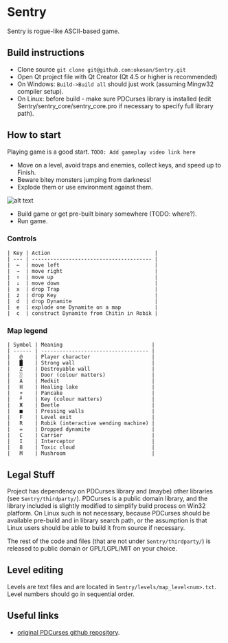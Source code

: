 # Sentry

Sentry is rogue-like ASCII-based game.

## Build instructions
* Clone source ```git clone git@github.com:okosan/Sentry.git```
* Open Qt project file with Qt Creator (Qt 4.5 or higher is recommended)
* On Windows: ```Build->Build all``` should just work (assuming Mingw32 compiler setup).
* On Linux: before build - make sure PDCurses library is installed (edit Sentry/sentry_core/sentry_core.pro if necessary to specify full library path).

## How to start
Playing game is a good start.
```TODO: Add gameplay video link here```

* Move on a level, avoid traps and enemies, collect keys, and speed up to Finish.
* Beware bitey monsters jumping from darkness!
* Explode them or use environment against them.

![alt text](doc/screen_example.png)

* Build game or get pre-built binary somewhere (TODO: where?).
* Run game.

### Controls

```
| Key | Action                                  |
| --- | --------------------------------------- |
|  ←  | move left                               |
|  →  | move right                              |
|  ↑  | move up                                 |
|  ↓  | move down                               |
|  x  | drop Trap                               |
|  z  | drop Key                                |
|  d  | drop Dynamite                           |
|  e  | explode one Dynamite on a map           |
|  c  | construct Dynamite from Chitin in Robik |
```

### Map legend

```
| Symbol | Meaning                             |
| ------ | ----------------------------------- |
|   @    | Player character                    |
|   █    | Strong wall                         |
|   Z    | Destroyable wall                    |
|   ░    | Door (colour matters)               |
|   A    | Medkit                              |
|   H    | Healing lake                        |
|   ¤    | Pancake                             |
|   ╜    | Key (colour matters)                |
|   Ж    | Beetle                              |
|   ■    | Pressing walls                      |
|   F    | Level exit                          |
|   R    | Robik (interactive wending machine) |
|   =    | Dropped dynamite                    |
|   C    | Carrier                             |
|   I    | Interceptor                         |
|   8    | Toxic cloud                         |
|   M    | Mushroom                            |
```

## Legal Stuff
Project has dependency on PDCurses library and (maybe) other libraries (see ```Sentry/thirdparty/```).
PDCurses is a public domain library, and the library included is slightly modified to simplify build process on Win32 platform. On Linux such is not necessary, because PDCurses should be available pre-build and in library search path, or the assumption is that Linux users should be able to build it from source if necessary.

The rest of the code and files (that are not under ```Sentry/thirdparty/```) is released to public domain or GPL/LGPL/MIT on your choice.

## Level editing
Levels are text files and are located in ```Sentry/levels/map_level<num>.txt```. Level numbers should go in sequential order.

## Useful links
* [original PDCurses github repository](https://github.com/wmcbrine/PDCurses/tree/master/pdcurses).



